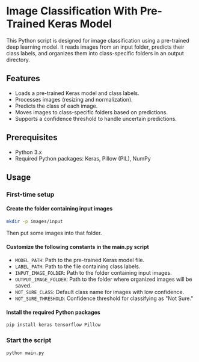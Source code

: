 # Image Classification With Pre-Trained Keras Model

This Python script is designed for image classification using a pre-trained deep learning model. It reads images from an input folder, predicts their class labels, and organizes them into class-specific folders in an output directory.

## Features

- Loads a pre-trained Keras model and class labels.
- Processes images (resizing and normalization).
- Predicts the class of each image.
- Moves images to class-specific folders based on predictions.
- Supports a confidence threshold to handle uncertain predictions.

## Prerequisites

- Python 3.x
- Required Python packages: Keras, Pillow (PIL), NumPy

## Usage

### First-time setup

#### Create the folder containing input images

```bash
mkdir -p images/input
```

Then put some images into that folder.

#### Customize the following constants in the main.py script

- `MODEL_PATH`: Path to the pre-trained Keras model file.
- `LABEL_PATH`: Path to the file containing class labels.
- `INPUT_IMAGE_FOLDER`: Path to the folder containing input images.
- `OUTPUT_IMAGE_FOLDER`: Path to the folder where organized images will be saved.
- `NOT_SURE_CLASS`: Default class name for images with low confidence.
- `NOT_SURE_THRESHOLD`: Confidence threshold for classifying as "Not Sure."

#### Install the required Python packages

```bash
pip install keras tensorflow Pillow
```

### Start the script

```bash
python main.py
```
